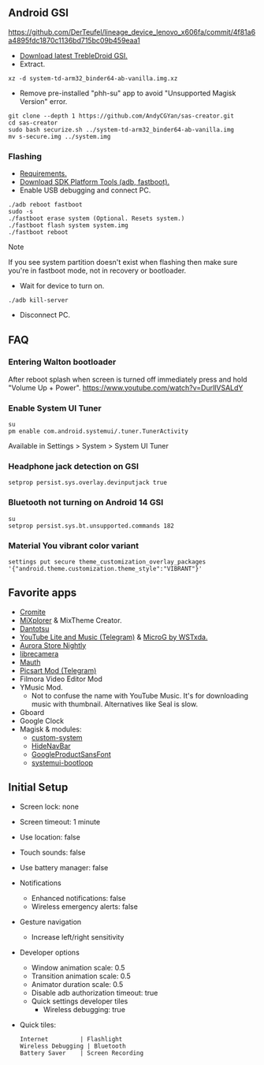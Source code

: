 ## Android GSI

https://github.com/DerTeufel/lineage_device_lenovo_x606fa/commit/4f81a6a4895fdc1870c1136bd715bc09b459eaa1

- [Download latest TrebleDroid GSI.](https://github.com/TrebleDroid/treble_experimentations/releases)
- Extract.

```
xz -d system-td-arm32_binder64-ab-vanilla.img.xz
```

- Remove pre-installed "phh-su" app to avoid "Unsupported Magisk Version" error.

```
git clone --depth 1 https://github.com/AndyCGYan/sas-creator.git
cd sas-creator
sudo bash securize.sh ../system-td-arm32_binder64-ab-vanilla.img
mv s-secure.img ../system.img
```

### Flashing

- [Requirements.](https://source.android.com/docs/core/tests/vts/gsi#flashing-gsis)
- [Download SDK Platform Tools (adb, fastboot).](https://developer.android.com/tools/releases/platform-tools)
- Enable USB debugging and connect PC.

```
./adb reboot fastboot
sudo -s
./fastboot erase system (Optional. Resets system.)
./fastboot flash system system.img
./fastboot reboot
```

> [!NOTE]
> If you see system partition doesn't exist when flashing then make sure you're in fastboot mode, not in recovery or bootloader.

- Wait for device to turn on.

```
./adb kill-server
```

- Disconnect PC.

## FAQ

### Entering Walton bootloader

After reboot splash when screen is turned off immediately press and hold "Volume Up + Power".
https://www.youtube.com/watch?v=DurlIVSALdY

### Enable System UI Tuner

```
su
pm enable com.android.systemui/.tuner.TunerActivity
```

Available in Settings > System > System UI Tuner

### Headphone jack detection on GSI

```
setprop persist.sys.overlay.devinputjack true
```

### Bluetooth not turning on Android 14 GSI

```
su
setprop persist.sys.bt.unsupported.commands 182
```

### Material You vibrant color variant

```
settings put secure theme_customization_overlay_packages '{"android.theme.customization.theme_style":"VIBRANT"}'
```

## Favorite apps

- [Cromite](https://github.com/uazo/cromite)
- [MiXplorer](https://mixplorer.com/beta) & MixTheme Creator.
- [Dantotsu](https://github.com/rebelonion/Dantotsu/releases)
- [YouTube Lite and Music (Telegram)](https://t.me/rvx_lite) & [MicroG by WSTxda.](https://github.com/WSTxda/MicroG-RE/releases)
- [Aurora Store Nightly](https://auroraoss.com/AuroraStore/Nightly)
- [librecamera](https://github.com/iakmds/librecamera/releases)
- [Mauth](https://github.com/X1nto/Mauth/releases)
- [Picsart Mod (Telegram)](https://t.me/PicsArtMods)
- Filmora Video Editor Mod
- YMusic Mod.
  - Not to confuse the name with YouTube Music. It's for downloading music with thumbnail. Alternatives like Seal is slow.
- Gboard
- Google Clock
- Magisk & modules:
  - [custom-system](/home/rakib/Downloads/android/custom-system)
  - [HideNavBar](https://github.com/Magisk-Modules-Alt-Repo/HideNavBar)
  - [GoogleProductSansFont](https://github.com/D4rK7355608/GoogleProductSansFont)
  - [systemui-bootloop](https://github.com/Magisk-Modules-Alt-Repo/systemui-bootloop)

## Initial Setup

- Screen lock: none
- Screen timeout: 1 minute
- Use location: false
- Touch sounds: false
- Use battery manager: false

- Notifications

  - Enhanced notifications: false
  - Wireless emergency alerts: false

- Gesture navigation

  - Increase left/right sensitivity

- Developer options

  - Window animation scale: 0.5
  - Transition animation scale: 0.5
  - Animator duration scale: 0.5
  - Disable adb authorization timeout: true
  - Quick settings developer tiles
    - Wireless debugging: true

- Quick tiles:
  ```
  Internet         | Flashlight
  Wireless Debugging | Bluetooth
  Battery Saver    | Screen Recording
  ```
